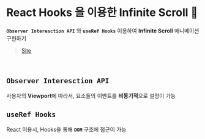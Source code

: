 # React Hooks 을 이용한 Infinite Scroll 💫

**`Observer Interesction API`** 와 **`useRef Hooks`** 이용하여 **Infinite Scroll** 애니메이션 구현하기

> [Site](https://kyoung-jnn-infinite-scroll.netlify.app/)

<br/>

## `Observer Interesction API`

사용자의 **Viewport**에 따라서, 요소들의 이벤트를 **비동기적**으로 설정이 가능

## `useRef Hooks`

React 이용시, Hooks을 통해 **`DOM`** 구조에 접근이 가능
